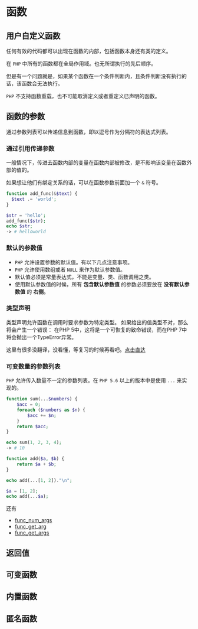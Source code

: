 # 函数

## 用户自定义函数
任何有效的代码都可以出现在函数的内部，包括函数本身还有类的定义。

在 `PHP` 中所有的函数都在全局作用域。也无所谓执行的先后顺序。

但是有一个问题就是，如果某个函数在一个条件判断内，且条件判断没有执行的话，该函数会无法执行。

`PHP` 不支持函数重载，也不可能取消定义或者重定义已声明的函数。

## 函数的参数
通过参数列表可以传递信息到函数，即以逗号作为分隔符的表达式列表。

### 通过引用传递参数
一般情况下，传进去函数内部的变量在函数内部被修改，是不影响该变量在函数外部的值的。

如果想让他们有绑定关系的话，可以在函数参数前面加一个 `&` 符号。

```php {1}
function add_func(&$text) {
  $text .= 'world';
}

$str = 'hello';
add_func($str);
echo $str;
-> # helloworld
```

### 默认的参数值
- `PHP` 允许设置参数的默认值。有以下几点注意事项。
- `PHP` 允许使用数组或者 `NULL` 来作为默认参数值。
- 默认值必须是常量表达式，不能是变量、类、函数调用之类。
- 使用默认参数值的时候，所有 **包含默认参数值** 的参数必须要放在 **没有默认参数值** 的 **右侧**。

### 类型声明
类型声明允许函数在调用时要求参数为特定类型。 如果给出的值类型不对，那么将会产生一个错误： 在PHP 5中，这将是一个可恢复的致命错误，而在PHP 7中将会抛出一个TypeError异常。

这里有很多没翻译，没看懂，等复习的时候再看吧。[点击直达](https://www.php.net/manual/zh/functions.arguments.php#functions.arguments.type-declaration)

### 可变数量的参数列表
`PHP` 允许传入数量不一定的参数列表。在 `PHP 5.6` 以上的版本中是使用 `...` 来实现的。

``` php {1}
function sum(...$numbers) {
    $acc = 0;
    foreach ($numbers as $n) {
        $acc += $n;
    }
    return $acc;
}

echo sum(1, 2, 3, 4);
-> # 10
```

``` php {5,8}
function add($a, $b) {
    return $a + $b;
}

echo add(...[1, 2])."\n";

$a = [1, 2];
echo add(...$a);
```
还有 
- [func_num_args](https://www.php.net/manual/zh/function.func-num-args.php) 
- [func_get_arg](https://www.php.net/manual/zh/function.func-get-arg.php) 
- [func_get_args](https://www.php.net/manual/zh/function.func-get-args.php)

## 返回值

## 可变函数

## 内置函数

## 匿名函数